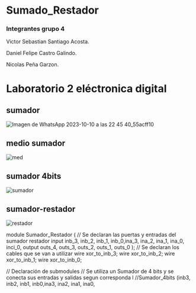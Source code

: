 # Sumado_Restador
### Integrantes grupo 4
Victor Sebastian Santiago Acosta.

Daniel Felipe Castro Galindo. 

Nicolas Peña Garzon. 

# Laboratorio 2 eléctronica digital
## sumador

![Imagen de WhatsApp 2023-10-10 a las 22 45 40_55acff10](https://github.com/victor25200/Sumado_Restador/assets/143362267/051b719b-5184-4c5e-93dd-ab97724bb099)

## medio sumador
![med](https://github.com/victor25200/Sumado_Restador/assets/143362267/6d5695f9-185a-4793-b911-a789bf7870ae)
 
## sumador 4bits
![sumador](https://github.com/victor25200/Sumado_Restador/assets/143362267/ac852cce-5fb2-49ce-b6ed-12a6b84f0c1b)


## sumador-restador

![restador](https://github.com/victor25200/Sumado_Restador/assets/143362267/38ac561a-e690-492e-80cc-d03aa8f9cb7f)

module Sumador_Restador (
  // Se declaran las puertas y entradas del sumador restador 
  input inb_3, inb_2, inb_1, inb_0,ina_3, ina_2, ina_1, ina_0, inci_0, 
  output outs_4, outs_3, outs_2, outs_1, outs_0 
);
// Se declaran los cables que se van a utilizar 
wire xor_to_inb_3; 
wire xor_to_inb_2; 
wire xor_to_inb_1; 
wire xor_to_inb_0; 

// Declaración de submodules
// Se utiliza un Sumador de 4 bits y se conecta sus entradas y salidas segun corresponda l
//Sumador_4bits (inb3, inb2, inb1, inb0,ina3, ina2, ina1, ina0, 
